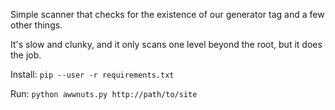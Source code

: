 Simple scanner that checks for the existence of our generator tag
and a few other things.

It's slow and clunky, and it only scans one level beyond the root,
but it does the job.

Install:
`pip --user -r requirements.txt`

Run:
`python awwnuts.py http://path/to/site`
